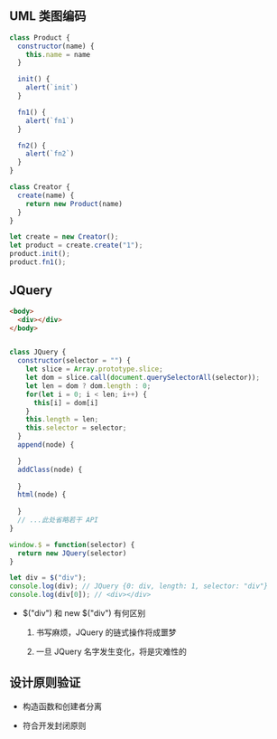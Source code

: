 ## UML 类图编码

```JavaScript
class Product {
  constructor(name) {
    this.name = name
  }

  init() {
    alert(`init`)
  }

  fn1() {
    alert(`fn1`)
  }

  fn2() {
    alert(`fn2`)
  }
}

class Creator {
  create(name) {
    return new Product(name)
  }
}

let create = new Creator();
let product = create.create("1");
product.init();
product.fn1();
```

## JQuery

```HTML
<body>
  <div></div>
</body>
```

```JavaScript

class JQuery {
  constructor(selector = "") {
    let slice = Array.prototype.slice;
    let dom = slice.call(document.querySelectorAll(selector));
    let len = dom ? dom.length : 0;
    for(let i = 0; i < len; i++) {
      this[i] = dom[i]
    }
    this.length = len;
    this.selector = selector;
  }
  append(node) {

  }
  addClass(node) {
    
  }
  html(node) {
    
  }
  // ...此处省略若干 API 
}

window.$ = function(selector) {
  return new JQuery(selector)
}

let div = $("div");
console.log(div); // JQuery {0: div, length: 1, selector: "div"}
console.log(div[0]); // <div></div>
```

- $("div") 和 new $("div") 有何区别

  1. 书写麻烦，JQuery 的链式操作将成噩梦

  2. 一旦 JQuery 名字发生变化，将是灾难性的


## 设计原则验证

- 构造函数和创建者分离

- 符合开发封闭原则
